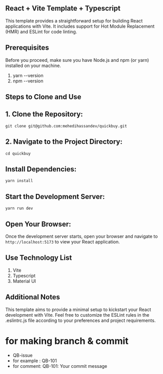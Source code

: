 ## React + Vite Template + Typescript

This template provides a straightforward setup for building React applications with Vite. It includes support for Hot Module Replacement (HMR) and ESLint for code linting.

## Prerequisites

Before you proceed, make sure you have Node.js and npm (or yarn) installed on your machine.

1. yarn --version
2. npm --version

## Steps to Clone and Use

## 1. Clone the Repository:

`git clone git@github.com:mehedihassandev/quickbuy.git`

## 2. Navigate to the Project Directory:

`cd quickbuy`

## Install Dependencies:

`yarn install`

## Start the Development Server:

`yarn run dev`

## Open Your Browser:

Once the development server starts, open your browser and navigate to `http://localhost:5173` to view your React application.

## Use Technology List

1. Vite
2. Typescript
3. Material UI

## Additional Notes

This template aims to provide a minimal setup to kickstart your React development with Vite.
Feel free to customize the ESLint rules in the .eslintrc.js file according to your preferences and project requirements.

# for making branch & commit

- QB-issue
- for example : QB-101
- for comment: QB-101: Your commit message
